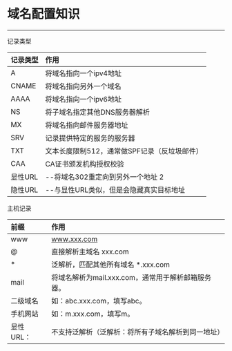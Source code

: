 # 域名配置知识
---
记录类型

| 记录类型 | 作用                               |
|:--------|:----------------------------------|
| A       | 将域名指向一个ipv4地址               |
| CNAME   | 将域名指向另外一个域名                |
| AAAA    | 将域名指向一个ipv6地址               |
| NS      | 将子域名指定其他DNS服务器解析          |
| MX      | 将域名指向邮件服务器地址               |
| SRV     | 记录提供特定的服务的服务器              |
| TXT     | 文本长度限制512，通常做SPF记录（反垃圾邮件） |
| CAA     | CA证书颁发机构授权校验               |
| 显性URL  | --将域名302重定向到另外一个地址       2|
| 隐性URL  | --与显性URL类似，但是会隐藏真实目标地址 |

主机记录

| 前缀 | 作用 |
|:---|:----|
| www |www.xxx.com|
| @ |直接解析主域名 xxx.com|
| * |泛解析，匹配其他所有域名 *.xxx.com|
| mail |将域名解析为mail.xxx.com，通常用于解析邮箱服务器。|
| 二级域名 |如：abc.xxx.com，填写abc。|
| 手机网站 |如：m.xxx.com，填写m。|
| 显性URL： |不支持泛解析（泛解析：将所有子域名解析到同一地址）|



